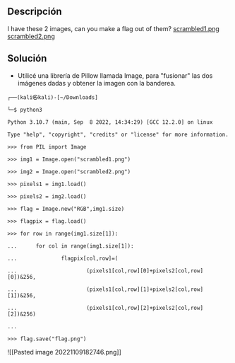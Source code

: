 ## Descripción
I have these 2 images, can you make a flag out of them? [scrambled1.png](https://mercury.picoctf.net/static/c9593d1d2ac9d850da95bffe0ac3b6c6/scrambled1.png) [scrambled2.png](https://mercury.picoctf.net/static/c9593d1d2ac9d850da95bffe0ac3b6c6/scrambled2.png)

## Solución
-  Utilicé una librería de Pillow llamada Image, para "fusionar" las dos imágenes dadas y obtener la imagen con la banderea.

```
┌──(kali㉿kali)-[~/Downloads]

└─$ python3

Python 3.10.7 (main, Sep  8 2022, 14:34:29) [GCC 12.2.0] on linux

Type "help", "copyright", "credits" or "license" for more information.

>>> from PIL import Image

>>> img1 = Image.open("scrambled1.png")

>>> img2 = Image.open("scrambled2.png")

>>> pixels1 = img1.load()

>>> pixels2 = img2.load()

>>> flag = Image.new("RGB",img1.size)

>>> flagpix = flag.load()

>>> for row in range(img1.size[1]):

...      for col in range(img1.size[1]):

...              flagpix[col,row]=(

...                      (pixels1[col,row][0]+pixels2[col,row][0])&256,

...                      (pixels1[col,row][1]+pixels2[col,row][1])&256,

...                      (pixels1[col,row][2]+pixels2[col,row][2])&256)

...

>>> flag.save("flag.png")
```

![[Pasted image 20221109182746.png]]
